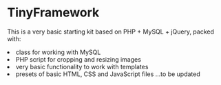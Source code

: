 # TinyFramework
This is a very basic starting kit based on PHP + MySQL + jQuery, packed with:
<li>class for working with MySQL
<li>PHP script for cropping and resizing images
<li>very basic functionality to work with templates
<li>presets of basic HTML, CSS and JavaScript files
...to be updated
